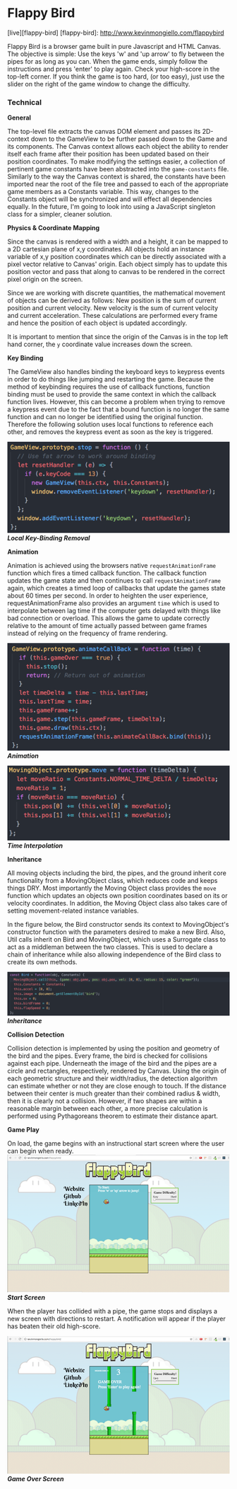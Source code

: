 # Flappy Bird

[live][flappy-bird]
[flappy-bird]: http://www.kevinmongiello.com/flappybird

Flappy Bird is a browser game built in pure Javascript and HTML Canvas.  The objective is simple: Use the keys 'w' and 'up arrow' to fly between the pipes for as long as you can.  When the game ends, simply follow the instructions and press 'enter' to play again.  Check your high-score in the top-left corner. If you think the game is too hard, (or too easy), just use the slider on the right of the game window to change the difficulty.

### Technical

**General**

The top-level file extracts the canvas DOM element and passes its 2D-context down to the GameView to be further passed down to the Game and its components.  The Canvas context allows each object the ability to render itself each frame after their position has been updated based on their position coordinates.  To make modifying the settings easier, a collection of pertinent game constants have been abstracted into the `game-constants` file.  Similarly to the way the Canvas context is shared, the constants have been imported near the root of the file tree and passed to each of the appropriate game members as a Constants variable.  This way, changes to the Constants object will be synchronized and will effect all dependencies equally.  In the future, I'm going to look into using a JavaScript singleton class for a simpler, cleaner solution.

**Physics & Coordinate Mapping**

Since the canvas is rendered with a width and a height, it can be mapped to a 2D cartesian plane of x,y coordinates.  All objects hold an instance variable of x,y position coordinates which can be directly associated with a pixel vector relative to Canvas' origin.  Each object simply has to update this position vector and pass that along to canvas to be rendered in the correct pixel origin on the screen.  

Since we are working with discrete quantities, the mathematical movement of objects can be derived as follows: New position is the sum of current position and current velocity.  New velocity is the sum of current velocity and current acceleration.  These calculations are performed every frame and hence the position of each object is updated accordingly.

It is important to mention that since the origin of the Canvas is in the top left hand corner, the `y` coordinate value increases down the screen.  

**Key Binding**

The GameView also handles binding the keyboard keys to keypress events in order to do things like jumping and restarting the game.  Because the method of keybinding requires the use of callback functions, function binding must be used to provide the same context in which the callback function lives.  However, this can become a problem when trying to remove a keypress event due to the fact that a bound function is no longer the same function and can no longer be identified using the original function.  Therefore the following solution uses local functions to reference each other, and removes the keypress event as soon as the key is triggered.

![alt tag](docs/images/key-binding.png)
***Local Key-Binding Removal***

**Animation**

Animation is achieved using the browsers native `requestAnimationFrame` function which fires a timed callback function.  The callback function updates the game state and then continues to call `requestAnimationFrame` again, which creates a timed loop of callbacks that update the games state about 60 times per second.  In order to heighten the user experience, requestAnimationFrame also provides an argument `time` which is used to interpolate between lag time if the computer gets delayed with things like bad connection or overload.  This allows the game to update correctly relative to the amount of time actually passed between game frames instead of relying on the frequency of frame rendering.

![alt tag](docs/images/animation.png)
***Animation***

![alt tag](docs/images/time-interp.png)
***Time Interpolation***

**Inheritance**

All moving objects including the bird, the pipes, and the ground inherit core functionality from a MovingObject class, which reduces code and keeps things DRY.  Most importantly the Moving Object class provides the `move` function which updates an objects own position coordinates based on its or velocity coordinates.  In addition, the Moving Object class also takes care of setting movement-related instance variables.

In the figure below, the Bird constructor sends its context to MovingObject's constructor function with the parameters desired to make a new Bird.  Also, Util calls inherit on Bird and MovingObject, which uses a Surrogate class to act as a middleman between the two classes. This is used to declare a chain of inheritance while also allowing independence of the Bird class to create its own methods.

![alt tag](docs/images/inheritance.png)
***Inheritance***


**Collision Detection**

Collision detection is implemented by using the position and geometry of the bird and the pipes.  Every frame, the bird is checked for collisions against each pipe.  Underneath the image of the bird and the pipes are a circle and rectangles, respectively, rendered by Canvas.  Using the origin of each geometric structure and their width/radius, the detection algorithm can estimate whether or not they are close enough to touch.  If the distance between their center is much greater than their combined radius & width, then it is clearly not a collision.  However, if two shapes are within a reasonable margin between each other, a more precise calculation is performed using Pythagoreans theorem to estimate their distance apart.

**Game Play**

On load, the game begins with an instructional start screen where the user can begin when ready.
![alt tag](docs/images/start.png)
***Start Screen***

When the player has collided with a pipe, the game stops and displays a new screen with directions to restart. A notification will appear if the player has beaten their old high-score.

![alt tag](docs/images/game_over.png)
***Game Over Screen***
